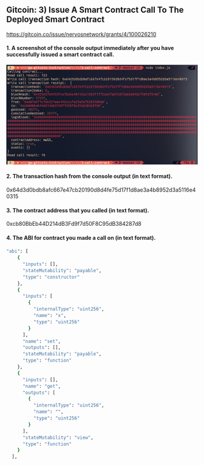 ## Gitcoin: 3) Issue A Smart Contract Call To The Deployed Smart Contract
https://gitcoin.co/issue/nervosnetwork/grants/4/100026210

#### 1. A screenshot of the console output immediately after you have successfully issued a smart contract call.

![task-3_1.jpg](./img/task-3_1.jpg)

#### 2. The transaction hash from the console output (in text format).

0x64d3d0bdb8afc667e47cb20190d8d4fe75d17f1d8ae3a4b8952d3a5116e40315

#### 3. The contract address that you called (in text format).

0xcb80BbEb44D214dB3Fd9f7d50F8C95dB384287d8

#### 4. The ABI for contract you made a call on (in text format).

```bash
"abi": [
    {
      "inputs": [],
      "stateMutability": "payable",
      "type": "constructor"
    },
    {
      "inputs": [
        {
          "internalType": "uint256",
          "name": "x",
          "type": "uint256"
        }
      ],
      "name": "set",
      "outputs": [],
      "stateMutability": "payable",
      "type": "function"
    },
    {
      "inputs": [],
      "name": "get",
      "outputs": [
        {
          "internalType": "uint256",
          "name": "",
          "type": "uint256"
        }
      ],
      "stateMutability": "view",
      "type": "function"
    }
  ],
  ```